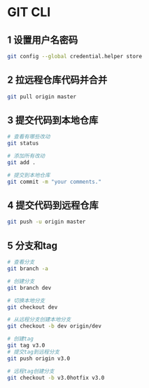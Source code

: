# GIT CLI

## 1 设置用户名密码

```bash
git config --global credential.helper store
```

## 2 拉远程仓库代码并合并

``` bash
git pull origin master
```

## 3 提交代码到本地仓库

``` bash
# 查看有哪些改动
git status

# 添加所有改动
git add .

# 提交到本地仓库
git commit -m "your comments."
```

## 4 提交代码到远程仓库

```bash
git push -u origin master
```

## 5 分支和tag

```bash
# 查看分支
git branch -a

# 创建分支
git branch dev

# 切换本地分支
git checkout dev

# 从远程分支创建本地分支
git checkout -b dev origin/dev

# 创建tag
git tag v3.0
# 提交tag到远程分支
git push origin v3.0

# 远程tag创建分支
git checkout -b v3.0hotfix v3.0

```

